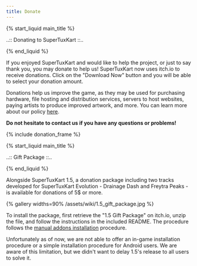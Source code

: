 ```yaml
---
title: Donate
---
```

{% start_liquid main_title %}

..:: Donating to SuperTuxKart ::..

{% end_liquid %}

If you enjoyed SuperTuxKart and would like to help the project, or just to say thank you, you may donate to help us! SuperTuxKart now uses itch.io to receive donations. Click on the "Download Now" button and you will be able to select your donation amount.

Donations help us improve the game, as they may be used for purchasing hardware, file hosting and distribution services, servers to host websites, paying artists to produce improved artwork, and more. You can learn more about our policy [here](Donation_Policy).

**Do not hesitate to contact us if you have any questions or problems!**

{% include donation_frame %}

{% start_liquid main_title %}

..:: Gift Package ::..

{% end_liquid %}

Alongside SuperTuxKart 1.5, a donation package including two tracks developed for SuperTuxKart Evolution - Drainage Dash and Freytra Peaks - is available for donations of 5$ or more.

{% gallery widths=90%
/assets/wiki/1.5_gift_package.jpg
%}

To install the package, first retrieve the "1.5 Gift Package" on itch.io, unzip the file, and follow the instructions in the included README. The procedure follows the [manual addons installation](Installing_Add-Ons) procedure.

Unfortunately as of now, we are not able to offer an in-game installation procedure or a simple installation procedure for Android users. We are aware of this limitation, but we didn't want to delay 1.5's release to all users to solve it.


